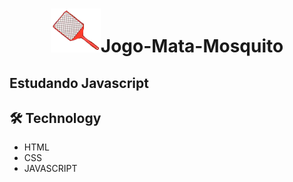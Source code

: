 <h1 align="center"><img src="./assets/img/mata_mosca.png">Jogo-Mata-Mosquito</h1>

## Estudando Javascript


## 🛠 Technology

- HTML
- CSS
- JAVASCRIPT
